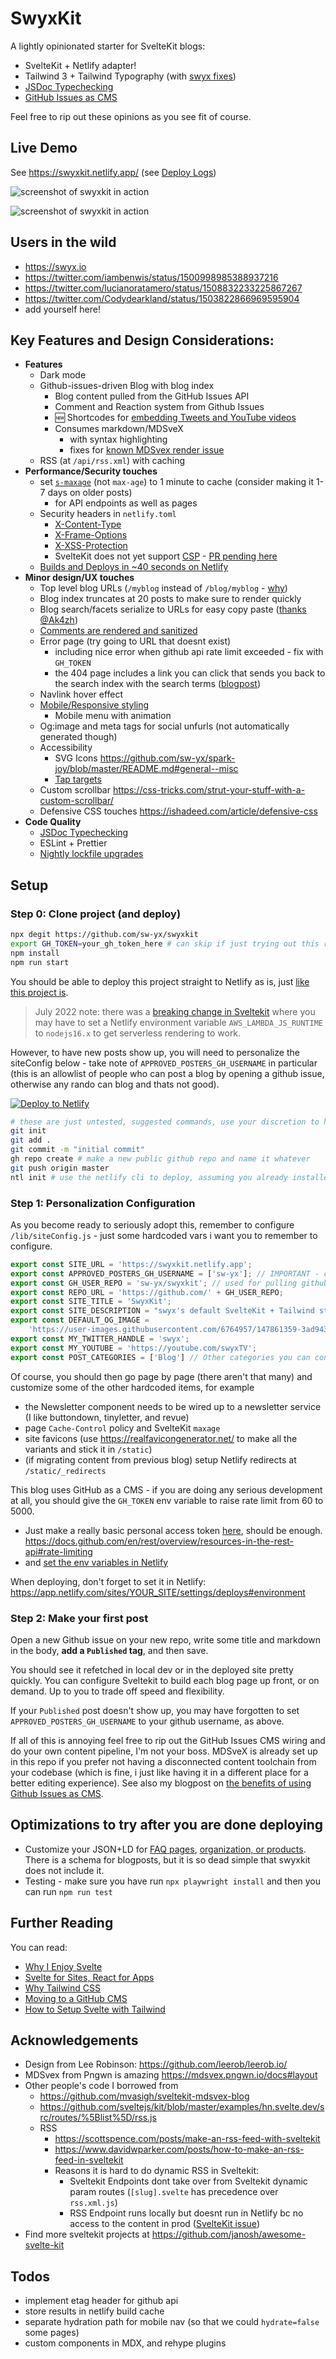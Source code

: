 # SwyxKit

A lightly opinionated starter for SvelteKit blogs:

- SvelteKit + Netlify adapter!
- Tailwind 3 + Tailwind Typography (with [swyx fixes](https://youtu.be/-FzemNMcOGs))
- [JSDoc Typechecking](https://swyxkit.netlify.app/how-to-add-jsdoc-typechecking-to-sveltekit)
- [GitHub Issues as CMS](https://github.com/sw-yx/swyxkit/issues/10)

Feel free to rip out these opinions as you see fit of course.

## Live Demo

See https://swyxkit.netlify.app/ (see [Deploy Logs](https://app.netlify.com/sites/swyxkit/deploys))

![screenshot of swyxkit in action](https://user-images.githubusercontent.com/6764957/147861359-3ad9438f-41d1-47c8-aa05-95c7d18497f0.png)

![screenshot of swyxkit in action](https://user-images.githubusercontent.com/6764957/147861337-d40a1798-e7ff-40e1-8dd8-ba1350fd3784.png)

## Users in the wild

- https://swyx.io
- https://twitter.com/iambenwis/status/1500998985388937216
- https://twitter.com/lucianoratamero/status/1508832233225867267
- https://twitter.com/Codydearkland/status/1503822866969595904
- add yourself here!

## Key Features and Design Considerations:

- **Features**
  - Dark mode
  - Github-issues-driven Blog with blog index
    - Blog content pulled from the GitHub Issues API
    - Comment and Reaction system from Github Issues
    - 🆕 Shortcodes for [embedding Tweets and YouTube videos](http://swyxkit.netlify.app/supporting-youtube-and-twitter-embeds)
    - Consumes markdown/MDSveX
      - with syntax highlighting
      - fixes for [known MDSvex render issue](https://github.com/pngwn/MDsveX/issues/392)
  - RSS (at `/api/rss.xml`) with caching
- **Performance/Security touches**
  - set [`s-maxage`](https://developer.mozilla.org/en-US/docs/Web/HTTP/Headers/Cache-Control#s-maxage) (not `max-age`) to 1 minute to cache (consider making it 1-7 days on older posts)
    - for API endpoints as well as pages
  - Security headers in `netlify.toml`
    - [X-Content-Type](https://developer.mozilla.org/en-US/docs/Web/HTTP/Headers/X-Content-Type-Options)
    - [X-Frame-Options](https://developer.mozilla.org/en-US/docs/Web/HTTP/Headers/X-Frame-Options)
    - [X-XSS-Protection](https://developer.mozilla.org/en-US/docs/Web/HTTP/Headers/X-XSS-Protection)
    - SvelteKit does not yet support [CSP](https://developer.mozilla.org/en-US/docs/Web/HTTP/CSP) - [PR pending here](https://github.com/sveltejs/kit/pull/2394/files)
  - [Builds and Deploys in ~40 seconds on Netlify](https://app.netlify.com/sites/swyxkit/deploys)
- **Minor design/UX touches**
  - Top level blog URLs (`/myblog` instead of `/blog/myblog` - [why](https://www.swyx.io/namespacing-sites/))
  - Blog index truncates at 20 posts to make sure to render quickly
  - Blog search/facets serialize to URLs for easy copy paste ([thanks @Ak4zh](https://github.com/sw-yx/swyxkit/pull/97))
  - [Comments are rendered and sanitized](https://github.com/developit/snarkdown/issues/70)
  - Error page (try going to URL that doesnt exist)
    - including nice error when github api rate limit exceeded - fix with `GH_TOKEN`
    - the 404 page includes a link you can click that sends you back to the search index with the search terms ([blogpost](https://github.com/sw-yx/swyxkit/issues/90))
  - Navlink hover effect
  - [Mobile/Responsive styling](https://swyxkit.netlify.app/mobileresponsive-styling-with-tailwind)
    - Mobile menu with animation
  - Og:image and meta tags for social unfurls (not automatically generated though)
  - Accessibility
    - SVG Icons https://github.com/sw-yx/spark-joy/blob/master/README.md#general--misc
    - [Tap targets](https://web.dev/tap-targets/?utm_source=lighthouse&utm_medium=lr)
  - Custom scrollbar https://css-tricks.com/strut-your-stuff-with-a-custom-scrollbar/
  - Defensive CSS touches https://ishadeed.com/article/defensive-css
- **Code Quality**
  - [JSDoc Typechecking](https://swyxkit.netlify.app/how-to-add-jsdoc-typechecking-to-sveltekit)
  - ESLint + Prettier
  - [Nightly lockfile upgrades](https://mobile.twitter.com/FredKSchott/status/1489287560387956736)

## Setup

### Step 0: Clone project (and deploy)

```bash
npx degit https://github.com/sw-yx/swyxkit
export GH_TOKEN=your_gh_token_here # can skip if just trying out this repo casually
npm install
npm run start
```

You should be able to deploy this project straight to Netlify as is, just [like this project is](https://app.netlify.com/sites/swyxkit/deploys/).

> July 2022 note: there was a [breaking change in Sveltekit](https://github.com/sveltejs/kit/issues/5337) where you may have to set a Netlify environment variable `AWS_LAMBDA_JS_RUNTIME` to `nodejs16.x` to get serverless rendering to work.

However, to have new posts show up, you will need to personalize the siteConfig below - take note of `APPROVED_POSTERS_GH_USERNAME` in particular (this is an allowlist of people who can post a blog by opening a github issue, otherwise any rando can blog and thats not good).

[![Deploy to Netlify](https://www.netlify.com/img/deploy/button.svg)](https://app.netlify.com/start/deploy?repository=https://github.com/sw-yx/swyxkit)

```bash
# these are just untested, suggested commands, use your discretion to hook it up or deploy wherever
git init
git add .
git commit -m "initial commit"
gh repo create # make a new public github repo and name it whatever
git push origin master
ntl init # use the netlify cli to deploy, assuming you already installed it and logged in. can also use `ntl deploy`
```

### Step 1: Personalization Configuration

As you become ready to seriously adopt this, remember to configure `/lib/siteConfig.js` - just some hardcoded vars i want you to remember to configure.

```js
export const SITE_URL = 'https://swyxkit.netlify.app';
export const APPROVED_POSTERS_GH_USERNAME = ['sw-yx']; // IMPORTANT - change this to at least your github username, or add others if you want
export const GH_USER_REPO = 'sw-yx/swyxkit'; // used for pulling github issues and offering comments
export const REPO_URL = 'https://github.com/' + GH_USER_REPO;
export const SITE_TITLE = 'SwyxKit';
export const SITE_DESCRIPTION = "swyx's default SvelteKit + Tailwind starter";
export const DEFAULT_OG_IMAGE =
	'https://user-images.githubusercontent.com/6764957/147861359-3ad9438f-41d1-47c8-aa05-95c7d18497f0.png';
export const MY_TWITTER_HANDLE = 'swyx';
export const MY_YOUTUBE = 'https://youtube.com/swyxTV';
export const POST_CATEGORIES = ['Blog'] // Other categories you can consider adding: Talks, Tutorials, Snippets, Podcasts, Notes...
```

Of course, you should then go page by page (there aren't that many) and customize some of the other hardcoded items, for example

- the Newsletter component needs to be wired up to a newsletter service (I like buttondown, tinyletter, and revue)
- page `Cache-Control` policy and SvelteKit `maxage`
- site favicons (use https://realfavicongenerator.net/ to make all the variants and stick it in `/static`)
- (if migrating content from previous blog) setup Netlify redirects at `/static/_redirects`

This blog uses GitHub as a CMS - if you are doing any serious development at all, you should give the `GH_TOKEN` env variable to raise rate limit from 60 to 5000.

- Just make a really basic personal access token [here](https://github.com/settings/tokens/new), should be enough.
  https://docs.github.com/en/rest/overview/resources-in-the-rest-api#rate-limiting
- and [set the env variables in Netlify](https://docs.netlify.com/configure-builds/environment-variables/#declare-variables)

When deploying, don't forget to set it in Netlify: https://app.netlify.com/sites/YOUR_SITE/settings/deploys#environment

### Step 2: Make your first post

Open a new Github issue on your new repo, write some title and markdown in the body, **add a `Published` tag**, and then save.

You should see it refetched in local dev or in the deployed site pretty quickly. You can configure Sveltekit to build each blog page up front, or on demand. Up to you to trade off speed and flexibility.

If your `Published` post doesn't show up, you may have forgotten to set `APPROVED_POSTERS_GH_USERNAME` to your github username, as above.

If all of this is annoying feel free to rip out the GitHub Issues CMS wiring and do your own content pipeline, I'm not your boss. MDSveX is already set up in this repo if you prefer not having a disconnected content toolchain from your codebase (which is fine, i just like having it in a different place for a better editing experience). See also my blogpost on [the benefits of using Github Issues as CMS](https://swyxkit.netlify.app/moving-to-a-github-cms).

## Optimizations to try after you are done deploying

- Customize your JSON+LD for [FAQ pages](https://rodneylab.com/sveltekit-faq-page-seo/), [organization, or products](https://navillus.dev/blog/json-ld-in-sveltekit). There is a schema for blogposts, but it is so dead simple that swyxkit does not include it.
- Testing - make sure you have run `npx playwright install` and then you can run `npm run test`

## Further Reading

You can read:

- [Why I Enjoy Svelte](https://www.swyx.io/svelte-why/)
- [Svelte for Sites, React for Apps](https://www.swyx.io/svelte-sites-react-apps/)
- [Why Tailwind CSS](https://www.swyx.io/why-tailwind/)
- [Moving to a GitHub CMS](https://swyxkit.netlify.app/moving-to-a-github-cms)
- [How to Setup Svelte with Tailwind](https://dev.to/swyx/how-to-set-up-svelte-with-tailwind-css-4fg5)

## Acknowledgements

- Design from Lee Robinson: https://github.com/leerob/leerob.io/
- MDSvex from Pngwn is amazing https://mdsvex.pngwn.io/docs#layout
- Other people's code I borrowed from
  - https://github.com/mvasigh/sveltekit-mdsvex-blog
  - https://github.com/sveltejs/kit/blob/master/examples/hn.svelte.dev/src/routes/%5Blist%5D/rss.js
  - RSS
    - https://scottspence.com/posts/make-an-rss-feed-with-sveltekit
    - https://www.davidwparker.com/posts/how-to-make-an-rss-feed-in-sveltekit
    - Reasons it is hard to do dynamic RSS in Sveltekit:
      - Sveltekit Endpoints dont take over from Sveltekit dynamic param routes (`[slug].svelte` has precedence over `rss.xml.js`)
      - RSS Endpoint runs locally but doesnt run in Netlify bc no access to the content in prod ([SvelteKit issue](https://github.com/sveltejs/kit/issues/3535))
- Find more sveltekit projects at https://github.com/janosh/awesome-svelte-kit

## Todos

- implement etag header for github api
- store results in netlify build cache
- separate hydration path for mobile nav (so that we could `hydrate=false` some pages)
- custom components in MDX, and rehype plugins
